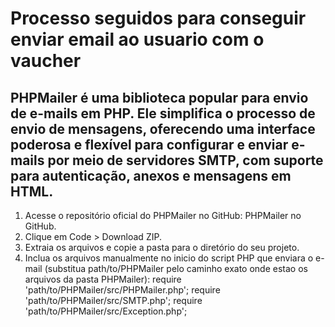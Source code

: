 # Processo seguidos para conseguir enviar email ao usuario com o vaucher

## PHPMailer é uma biblioteca popular para envio de e-mails em PHP. Ele simplifica o processo de envio de mensagens, oferecendo uma interface poderosa e flexível para configurar e enviar e-mails por meio de servidores SMTP, com suporte para autenticação, anexos e mensagens em HTML. 

1. Acesse o repositório oficial do PHPMailer no GitHub: PHPMailer no GitHub.
2. Clique em Code > Download ZIP.
3. Extraia os arquivos e copie a pasta para o diretório do seu projeto.
4. Inclua os arquivos manualmente no inicio do script PHP que enviara o e-mail (substitua path/to/PHPMailer pelo caminho exato onde estao os arquivos da pasta PHPMailer):
    require 'path/to/PHPMailer/src/PHPMailer.php';
    require 'path/to/PHPMailer/src/SMTP.php';
    require 'path/to/PHPMailer/src/Exception.php';
